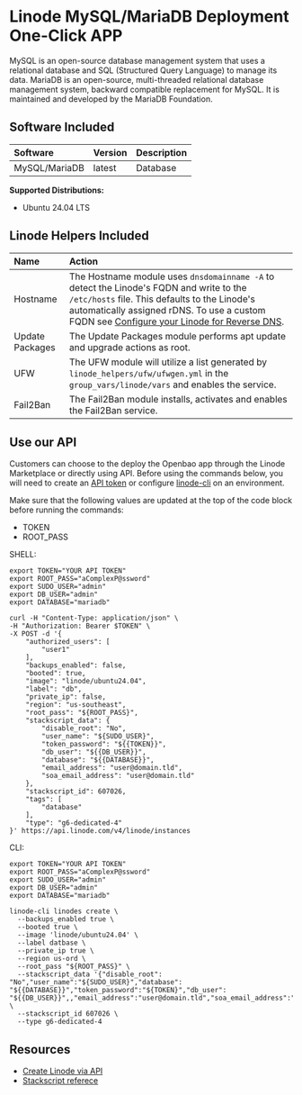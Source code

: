 # Linode MySQL/MariaDB Deployment One-Click APP

MySQL is an open-source database management system that uses a relational database and SQL (Structured Query Language) to manage its data. MariaDB is an open-source, multi-threaded relational database management system, backward compatible replacement for MySQL. It is maintained and developed by the MariaDB Foundation.

## Software Included

| Software  | Version   | Description   |
| :---      | :----     | :---          |
| MySQL/MariaDB   | latest    | Database |

**Supported Distributions:**

- Ubuntu 24.04 LTS

## Linode Helpers Included

| Name  | Action  |
| :---  | :---    |
| Hostname   | The Hostname module uses `dnsdomainname -A` to detect the Linode's FQDN and write to the `/etc/hosts` file. This defaults to the Linode's automatically assigned rDNS. To use a custom FQDN see [Configure your Linode for Reverse DNS](https://www.linode.com/docs/guides/configure-your-linode-for-reverse-dns/).  |
| Update Packages   | The Update Packages module performs apt update and upgrade actions as root.  |
| UFW   | The UFW module will utilize a list generated by `linode_helpers/ufw/ufwgen.yml` in the `group_vars/linode/vars` and enables the service.  |
| Fail2Ban   | The Fail2Ban module installs, activates and enables the Fail2Ban service.  |

## Use our API

Customers can choose to the deploy the Openbao app through the Linode Marketplace or directly using API. Before using the commands below, you will need to create an [API token](https://www.linode.com/docs/products/tools/linode-api/get-started/#create-an-api-token) or configure [linode-cli](https://www.linode.com/products/cli/) on an environment.

Make sure that the following values are updated at the top of the code block before running the commands:
- TOKEN
- ROOT_PASS

SHELL:
```
export TOKEN="YOUR API TOKEN"
export ROOT_PASS="aComplexP@ssword"
export SUDO_USER="admin"
export DB_USER="admin"
export DATABASE="mariadb"

curl -H "Content-Type: application/json" \
-H "Authorization: Bearer $TOKEN" \
-X POST -d '{
    "authorized_users": [
        "user1"
    ],
    "backups_enabled": false,
    "booted": true,
    "image": "linode/ubuntu24.04",
    "label": "db",
    "private_ip": false,
    "region": "us-southeast",
    "root_pass": "${ROOT_PASS}",
    "stackscript_data": {
        "disable_root": "No",
        "user_name": "${SUDO_USER}",
        "token_password": "${{TOKEN}}",
        "db_user": "${{DB_USER}}",
        "database": "${{DATABASE}}",
        "email_address": "user@domain.tld",
        "soa_email_address": "user@domain.tld"
    },
    "stackscript_id": 607026,
    "tags": [
        "database"
    ],
    "type": "g6-dedicated-4"
}' https://api.linode.com/v4/linode/instances
```

CLI:
```
export TOKEN="YOUR API TOKEN"
export ROOT_PASS="aComplexP@ssword"
export SUDO_USER="admin"
export DB_USER="admin"
export DATABASE="mariadb"

linode-cli linodes create \
  --backups_enabled true \
  --booted true \
  --image 'linode/ubuntu24.04' \
  --label datbase \
  --private_ip true \
  --region us-ord \
  --root_pass "${ROOT_PASS}" \
  --stackscript_data '{"disable_root": "No","user_name":"${SUDO_USER}","database": "${{DATABASE}}","token_password":"${TOKEN}","db_user": "${{DB_USER}}",,"email_address":"user@domain.tld","soa_email_address":"user@domain.tld"}' \
  --stackscript_id 607026 \
  --type g6-dedicated-4
```


## Resources

- [Create Linode via API](https://www.linode.com/docs/api/linode-instances/#linode-create)
- [Stackscript referece](https://www.linode.com/docs/guides/writing-scripts-for-use-with-linode-stackscripts-a-tutorial/#user-defined-fields-udfs)

